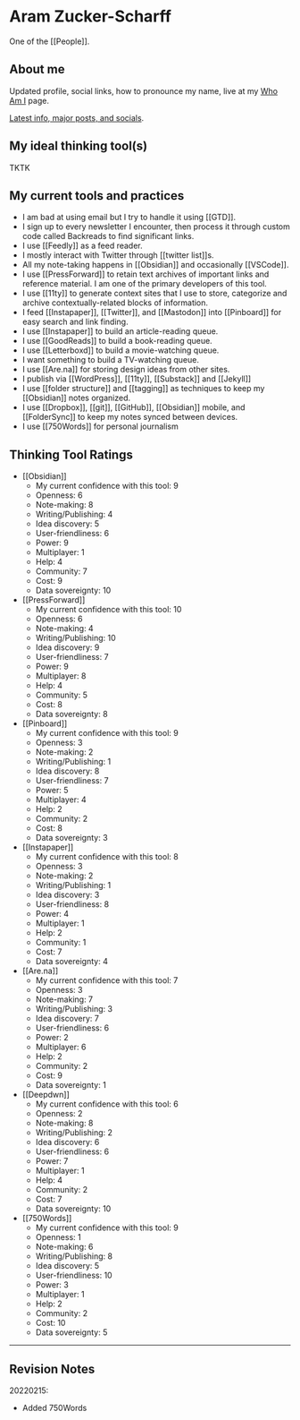 # Aram Zucker-Scharff

One of the [[People]].

## About me

Updated profile, social links, how to pronounce my name, live at my <a href="https://aramzs.github.io/aramzs/" rel="me">Who Am I</a> page.

[Latest info, major posts, and socials](https://aramzs.glitch.me/).

## My ideal thinking tool(s)

TKTK

## My current tools and practices

* I am bad at using email but I try to handle it using [[GTD]].
* I sign up to every newsletter I encounter, then process it through custom code called Backreads to find significant links.
* I use [[Feedly]] as a feed reader.
* I mostly interact with Twitter through [[twitter list]]s.
* All my note-taking happens in [[Obsidian]] and occasionally [[VSCode]].
* I use [[PressForward]] to retain text archives of important links and reference material. I am one of the primary developers of this tool.
* I use [[11ty]] to generate context sites that I use to store, categorize and archive contextually-related blocks of information.
* I feed [[Instapaper]], [[Twitter]], and [[Mastodon]] into [[Pinboard]] for easy search and link finding.
* I use [[Instapaper]] to build an article-reading queue.
* I use [[GoodReads]] to build a book-reading queue.
* I use [[Letterboxd]] to build a movie-watching queue.
* I want something to build a TV-watching queue.
* I use [[Are.na]] for storing design ideas from other sites.
* I publish via [[WordPress]], [[11ty]], [[Substack]] and [[Jekyll]]
* I use [[folder structure]] and [[tagging]] as techniques to keep my [[Obsidian]] notes organized.
* I use [[Dropbox]], [[git]], [[GitHub]], [[Obsidian]] mobile, and [[FolderSync]] to keep my notes synced between devices.
* I use [[750Words]] for personal journalism

## Thinking Tool Ratings

* [[Obsidian]]
  * My current confidence with this tool: 9
  * Openness: 6
  * Note-making: 8
  * Writing/Publishing: 4
  * Idea discovery: 5
  * User-friendliness: 6
  * Power: 9
  * Multiplayer: 1
  * Help: 4
  * Community: 7
  * Cost: 9
  * Data sovereignty: 10
* [[PressForward]]
  * My current confidence with this tool: 10
  * Openness: 6
  * Note-making: 4
  * Writing/Publishing: 10
  * Idea discovery: 9
  * User-friendliness: 7
  * Power: 9
  * Multiplayer: 8
  * Help: 4
  * Community: 5
  * Cost: 8
  * Data sovereignty: 8
* [[Pinboard]]
  * My current confidence with this tool: 9
  * Openness: 3
  * Note-making: 2
  * Writing/Publishing: 1
  * Idea discovery: 8
  * User-friendliness: 7
  * Power: 5
  * Multiplayer: 4
  * Help: 2
  * Community: 2
  * Cost: 8
  * Data sovereignty: 3
* [[Instapaper]]
  * My current confidence with this tool: 8
  * Openness: 3
  * Note-making: 2
  * Writing/Publishing: 1
  * Idea discovery: 3
  * User-friendliness: 8
  * Power: 4
  * Multiplayer: 1
  * Help: 2
  * Community: 1
  * Cost: 7
  * Data sovereignty: 4
* [[Are.na]]
  * My current confidence with this tool: 7
  * Openness: 3
  * Note-making: 7
  * Writing/Publishing: 3
  * Idea discovery: 7
  * User-friendliness: 6
  * Power: 2
  * Multiplayer: 6
  * Help: 2
  * Community: 2
  * Cost: 9
  * Data sovereignty: 1
* [[Deepdwn]]
  * My current confidence with this tool: 6
  * Openness: 2
  * Note-making: 8
  * Writing/Publishing: 2
  * Idea discovery: 6
  * User-friendliness: 6
  * Power: 7
  * Multiplayer: 1
  * Help: 4
  * Community: 2
  * Cost: 7
  * Data sovereignty: 10
* [[750Words]]
  * My current confidence with this tool: 9
  * Openness: 1
  * Note-making: 6
  * Writing/Publishing: 8
  * Idea discovery: 5
  * User-friendliness: 10
  * Power: 3
  * Multiplayer: 1
  * Help: 2
  * Community: 2
  * Cost: 10
  * Data sovereignty: 5


---

## Revision Notes

20220215:
* Added 750Words
